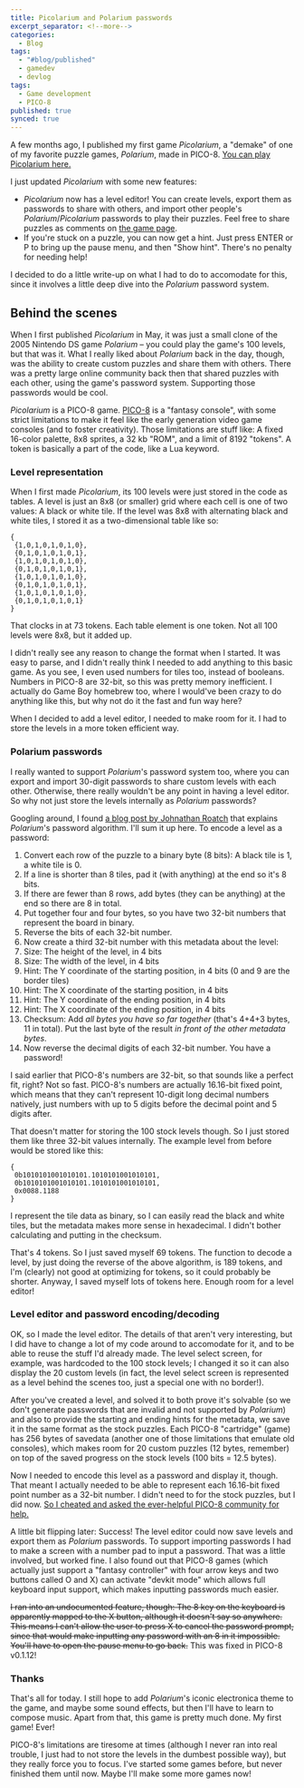 ```yaml
---
title: Picolarium and Polarium passwords
excerpt_separator: <!--more-->
categories:
  - Blog
tags:
  - "#blog/published"
  - gamedev
  - devlog
tags:
  - Game development
  - PICO-8
published: true
synced: true
---
```

A few months ago, I published my first game _Picolarium_, a "demake" of one of my favorite puzzle games, _Polarium_, made in PICO-8. [You can play Picolarium here.](https://tobiasvl.itch.io/picolarium)

I just updated _Picolarium_ with some new features:

* _Picolarium_ now has a level editor! You can create levels, export them as passwords to share with others, and import other people's _Polarium_/_Picolarium_ passwords to play their puzzles. Feel free to share puzzles as comments on [the game page](https://tobiasvl.itch.io/picolarium).
* If you're stuck on a puzzle, you can now get a hint. Just press ENTER or P to bring up the pause menu, and then "Show hint". There's no penalty for needing help!

I decided to do a little write-up on what I had to do to accomodate for this, since it involves a little deep dive into the _Polarium_ password system.

## Behind the scenes

When I first published _Picolarium_ in May, it was just a small clone of the 2005 Nintendo DS game _Polarium_ – you could play the game's 100 levels, but that was it. What I really liked about _Polarium_ back in the day, though, was the ability to create custom puzzles and share them with others. There was a pretty large online community back then that shared puzzles with each other, using the game's password system. Supporting those passwords would be cool.

_Picolarium_ is a PICO-8 game. [PICO-8](https://www.lexaloffle.com/pico-8.php) is a "fantasy console", with some strict limitations to make it feel like the early generation video game consoles (and to foster creativity). Those limitations are stuff like: A fixed 16-color palette, 8x8 sprites, a 32 kb "ROM", and a limit of 8192 "tokens". A token is basically a part of the code, like a Lua keyword.

### Level representation

When I first made _Picolarium_, its 100 levels were just stored in the code as tables. A level is just an 8x8 (or smaller) grid where each cell is one of two values: A black or white tile. If the level was 8x8 with alternating black and white tiles, I stored it as a two-dimensional table like so:
~~~
{
 {1,0,1,0,1,0,1,0},
 {0,1,0,1,0,1,0,1},
 {1,0,1,0,1,0,1,0},
 {0,1,0,1,0,1,0,1},
 {1,0,1,0,1,0,1,0},
 {0,1,0,1,0,1,0,1},
 {1,0,1,0,1,0,1,0},
 {0,1,0,1,0,1,0,1}
}
~~~

That clocks in at 73 tokens. Each table element is one token. Not all 100 levels were 8x8, but it added up.

I didn't really see any reason to change the format when I started. It was easy to parse, and I didn't really think I needed to add anything to this basic game. As you see, I even used numbers for tiles too, instead of booleans. Numbers in PICO-8 are 32-bit, so this was pretty memory inefficient. I actually do Game Boy homebrew too, where I would've been crazy to do anything like this, but why not do it the fast and fun way here?

When I decided to add a level editor, I needed to make room for it. I had to store the levels in a more token efficient way.
### Polarium passwords

I really wanted to support _Polarium_'s password system too, where you can export and import 30-digit passwords to share custom levels with each other. Otherwise, there really wouldn't be any point in having a level editor. So why not just store the levels internally as _Polarium_ passwords?

Googling around, I found [a blog post by Johnathan Roatch](https://jroatch.xyz/2011/blog/polarium-password-encoding) that explains _Polarium_'s password algorithm. I'll sum it up here. To encode a level as a password:

1. Convert each row of the puzzle to a binary byte (8 bits): A black tile is 1, a white tile is 0.
  1. If a line is shorter than 8 tiles, pad it (with anything) at the end so it's 8 bits.
  2. If there are fewer than 8 rows, add bytes (they can be anything) at the end so there are 8 in total.
2. Put together four and four bytes, so you have two 32-bit numbers that represent the board in binary.
3. Reverse the bits of each 32-bit number.
4. Now create a third 32-bit number with this metadata about the level:
  1. Size: The height of the level, in 4 bits
  2. Size: The width of the level, in 4 bits
  3. Hint: The Y coordinate of the starting position, in 4 bits (0 and 9 are the border tiles)
  4. Hint: The X coordinate of the starting position, in 4 bits
  5. Hint: The Y coordinate of the ending position, in 4 bits
  6. Hint: The X coordinate of the ending position, in 4 bits
  7. Checksum: Add _all bytes you have so far together_ (that's 4+4+3 bytes, 11 in total). Put the last byte of the result _in front of the other metadata bytes_.
5. Now reverse the decimal digits of each 32-bit number. You have a password!

I said earlier that PICO-8's numbers are 32-bit, so that sounds like a perfect fit, right? Not so fast. PICO-8's numbers are actually 16.16-bit fixed point, which means that they can't represent 10-digit long decimal numbers natively, just numbers with up to 5 digits before the decimal point and 5 digits after.

That doesn't matter for storing the 100 stock levels though. So I just stored them like three 32-bit values internally. The example level from before would be stored like this:
~~~
{
 0b1010101001010101.1010101001010101,
 0b1010101001010101.1010101001010101,
 0x0088.1188
}
~~~

I represent the tile data as binary, so I can easily read the black and white tiles, but the metadata makes more sense in hexadecimal. I didn't bother calculating and putting in the checksum.

That's 4 tokens. So I just saved myself 69 tokens. The function to decode a level, by just doing the reverse of the above algorithm, is 189 tokens, and I'm (clearly) not good at optimizing for tokens, so it could probably be shorter. Anyway, I saved myself lots of tokens here. Enough room for a level editor!

### Level editor and password encoding/decoding

OK, so I made the level editor. The details of that aren't very interesting, but I did have to change a lot of my code around to accomodate for it, and to be able to reuse the stuff I'd already made. The level select screen, for example, was hardcoded to the 100 stock levels; I changed it so it can also display the 20 custom levels (in fact, the level select screen is represented as a level behind the scenes too, just a special one with no border!).

After you've created a level, and solved it to both prove it's solvable (so we don't generate passwords that are invalid and not supported by _Polarium_) and also to provide the starting and ending hints for the metadata, we save it in the same format as the stock puzzles. Each PICO-8 "cartridge" (game) has 256 bytes of savedata (another one of those limitations that emulate old consoles), which makes room for 20 custom puzzles (12 bytes, remember) on top of the saved progress on the stock levels (100 bits = 12.5 bytes).

Now I needed to encode this level as a password and display it, though. That meant I actually needed to be able to represent each 16.16-bit fixed point number as a 32-bit number. I didn't need to for the stock puzzles, but I did now. [So I cheated and asked the ever-helpful PICO-8 community for help.](https://www.lexaloffle.com/bbs/?tid=31269)

A little bit flipping later: Success! The level editor could now save levels and export them as _Polarium_ passwords. To support importing passwords I had to make a screen with a number pad to input a password. That was a little involved, but worked fine. I also found out that PICO-8 games (which actually just support a "fantasy controller" with four arrow keys and two buttons called O and X) can activate "devkit mode" which allows full keyboard input support, which makes inputting passwords much easier.

~~I ran into an undocumented feature, though: The 8 key on the keyboard is apparently mapped to the X button, although it doesn't say so anywhere. This means I can't allow the user to press X to cancel the password prompt, since that would make inputting any password with an 8 in it impossible. You'll have to open the pause menu to go back.~~ This was fixed in PICO-8 v0.1.12!

### Thanks

That's all for today. I still hope to add _Polarium_'s iconic electronica theme to the game, and maybe some sound effects, but then I'll have to learn to compose music. Apart from that, this game is pretty much done. My first game! Ever!

PICO-8's limitations are tiresome at times (although I never ran into real trouble, I just had to not store the levels in the dumbest possible way), but they really force you to focus. I've started some games before, but never finished them until now. Maybe I'll make some more games now!
